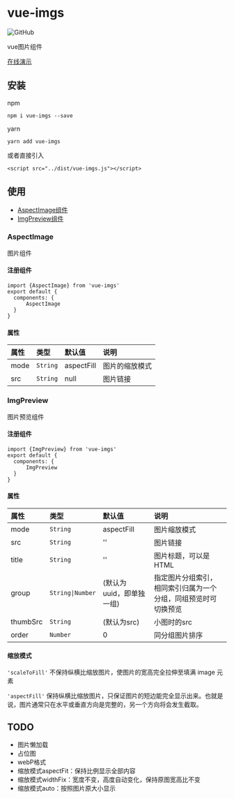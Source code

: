 # vue-imgs
![GitHub](https://img.shields.io/github/license/mashape/apistatus.svg)

vue图片组件

[在线演示](https://qqabcv520.github.io/vue-imgs/examples/) 

## 安装

npm
```
npm i vue-imgs --save
```
yarn
```
yarn add vue-imgs
```
或者直接引入
```
<script src="../dist/vue-imgs.js"></script>
```

## 使用

* [AspectImage组件](#aspectimage)  
* [ImgPreview组件](#imgpreview)

### AspectImage

图片组件

#### 注册组件

```
import {AspectImage} from 'vue-imgs'
export default {
  components: {
      AspectImage
  }
}
```
#### 属性

| 属性 | 类型 | 默认值 | 说明 |
| :--- | :--- | :--- | :--- |
| mode | `String` | aspectFill | 图片的缩放模式 |
| src  | `String` | null | 图片链接 |



### ImgPreview

图片预览组件

#### 注册组件

```
import {ImgPreview} from 'vue-imgs'
export default {
  components: {
      ImgPreview
  }
}
```
#### 属性

| 属性 | 类型 | 默认值 | 说明 |
| :--- | :--- | :--- | :--- |
| mode | `String` | aspectFill | 图片缩放模式 |
| src  | `String` | '' | 图片链接 |
| title  | `String` | '' | 图片标题，可以是HTML |
| group  | `String\|Number` | (默认为uuid，即单独一组) | 指定图片分组索引，相同索引归属为一个分组，同组预览时可切换预览 |
| thumbSrc  | `String` | (默认为src) | 小图时的src |
| order  | `Number` | 0 | 同分组图片排序 |

#### 缩放模式

`'scaleToFill'` 不保持纵横比缩放图片，使图片的宽高完全拉伸至填满 image 元素

`'aspectFill'` 保持纵横比缩放图片，只保证图片的短边能完全显示出来。也就是说，图片通常只在水平或垂直方向是完整的，另一个方向将会发生截取。

## TODO

* 图片懒加载
* 占位图
* webP格式
* 缩放模式aspectFit：保持比例显示全部内容
* 缩放模式widthFix：宽度不变，高度自动变化，保持原图宽高比不变
* 缩放模式auto：按照图片原大小显示

